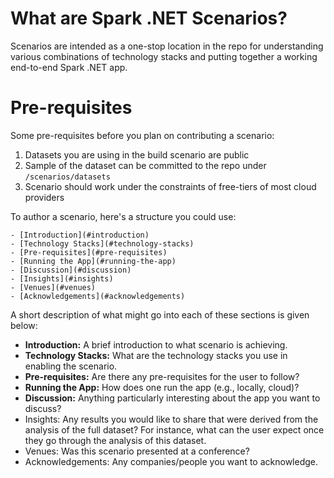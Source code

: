 # What are Spark .NET Scenarios?

Scenarios are intended as a one-stop location in the repo for understanding 
various combinations of technology stacks and putting together a working 
end-to-end Spark .NET app.

# Pre-requisites

Some pre-requisites before you plan on contributing a scenario:
  1. Datasets you are using in the build scenario are public
  2. Sample of the dataset can be committed to the repo under `/scenarios/datasets`
  3. Scenario should work under the constraints of free-tiers of most cloud providers

To author a scenario, here's a structure you could use:
  ```
  - [Introduction](#introduction)
  - [Technology Stacks](#technology-stacks)
  - [Pre-requisites](#pre-requisites)
  - [Running the App](#running-the-app)
  - [Discussion](#discussion)
  - [Insights](#insights)
  - [Venues](#venues)
  - [Acknowledgements](#acknowledgements)
  ```

A short description of what might go into each of these sections is given below:
  - **Introduction:** A brief introduction to what scenario is achieving.
  - **Technology Stacks:** What are the technology stacks you use in enabling the scenario.
  - **Pre-requisites:** Are there any pre-requisites for the user to follow?
  - **Running the App:** How does one run the app (e.g., locally, cloud)?
  - **Discussion:** Anything particularly interesting about the app you want to discuss?
  - Insights: Any results you would like to share that were derived from the analysis 
    of the full dataset? For instance, what can the user expect once they go through the analysis of this dataset.
  - Venues: Was this scenario presented at a conference?
  - Acknowledgements: Any companies/people you want to acknowledge.
